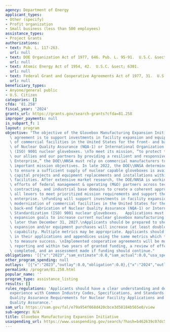 ```yaml
---
agency: Department of Energy
applicant_types:
- Other (specify)
- Profit organization
- Small business (less than 500 employees)
assistance_types:
- Project Grants
authorizations:
- text: Pub. L. 117-263.
  url: null
- text: DOE Organization Act of 1977, 646. Pub. L. 95-91.  U.S.C. &sect; 7256.
  url: null
- text: Atomic Energy Act of 1954, 42.  U.S.C. &sect; 6301.
  url: null
- text: Federal Grant and Cooperative Agreements Act of 1977, 31.  U.S.C. &sect; 6301.
  url: null
beneficiary_types:
- Anyone/general public
- U.S. Citizen
categories: []
cfda: '81.258'
fiscal_year: '2024'
grants_url: https://grants.gov/search-grants?cfda=81.258
improper_payments: null
is_subpart_f: 1
layout: program
objective: "The objective of the Glovebox Manufacturing Expansion Initiative cooperative\
  \ agreement is to support investments in facility expansion and equipment modernization\
  \ of commercial facilities in the United States for the front- and back-end fabrication\
  \ of Nuclear Quality Assurance (NQA-1) or International Organization for Standardization\
  \ (ISO) 9001 nuclear gloveboxes. \nTo meet its mission, “to protect the Nation,\
  \ our allies and our partners by providing a resilient and responsive Nuclear Security\
  \ Enterprise,” the DOE\\NNSA must rely on commercial manufacturers to help meet\
  \ important mission objectives. In late 2022, the DOE\\NNSA determined the need\
  \ to ensure a sufficient supply of nuclear capable gloveboxes is available for necessary\
  \ capital projects and equipment replacements and installations within designated\
  \ facilities. After extensive market research, the DOE/NNSA is working to coordinate\
  \ efforts of federal management & operating (M&O) partners across technical, fiscal,\
  \ contracting, and industrial base domains to create a coherent approach that uses\
  \ all levers to meet prioritized mission requirements and support the nuclear security\
  \ enterprise. \nFunding will support investments in facility expansion and equipment\
  \ modernization of commercial facilities in the United States for the front- and\
  \ back-end fabrication of Nuclear Quality Assurance (NQA-1) or International Organization\
  \ Standardization (ISO) 9001 nuclear gloveboxes.   Applications must identify achievable\
  \ expansion goals to increase current nuclear glovebox manufacturing capacity no\
  \ later than December 31, 2027.\nApplicants should be prepared to show how facility\
  \ expansion and/or equipment purchases will increase (at least double) their manufacturing\
  \ capability. Multiple metrics may be appropriate. Applicants should estimate benefits\
  \ in their applications and appendices using the same metrics which they intend\
  \ to measure success. \nImplemented cooperative agreements will be monitored through\
  \ reporting and within two years of granted funding, a review of efforts will be\
  \ completed, and an assessment made if funding should continue."
obligations: '[{"x":"2023","sam_estimate":0.0,"sam_actual":0.0,"usa_spending_actual":0.0},{"x":"2024","sam_estimate":0.0,"sam_actual":60900000.0,"usa_spending_actual":60900000.0},{"x":"2025","sam_estimate":0.0,"sam_actual":91000000.0,"usa_spending_actual":9100000.0}]'
other_program_spending: null
outlays: '[{"x":"2023","outlay":0.0,"obligation":0.0},{"x":"2024","outlay":33494018.4,"obligation":60900000.0},{"x":"2025","outlay":0.0,"obligation":9100000.0}]'
permalink: /program/81.258.html
popular_name: ''
program_type: assistance_listing
results: []
rules_regulations: 'Applicants should have a clear understanding and demonstrated
  experience with Common Industry Codes, Specifications, and Standards - ASME NQA-1:
  Quality Assurance Requirements for Nuclear Facility Applications and DOE Order 414.1D
  Quality Assurance.'
sam_url: https://sam.gov/fal/e79a954f668d420cbce3d58184b565e0/view
sub-agency: N/A
title: Glovebox Manufacturing Expansion Initiative
usaspending_url: https://www.usaspending.gov/search/?hash=b462639c07dc5e11fb5c0b71540b71bd
---
```

